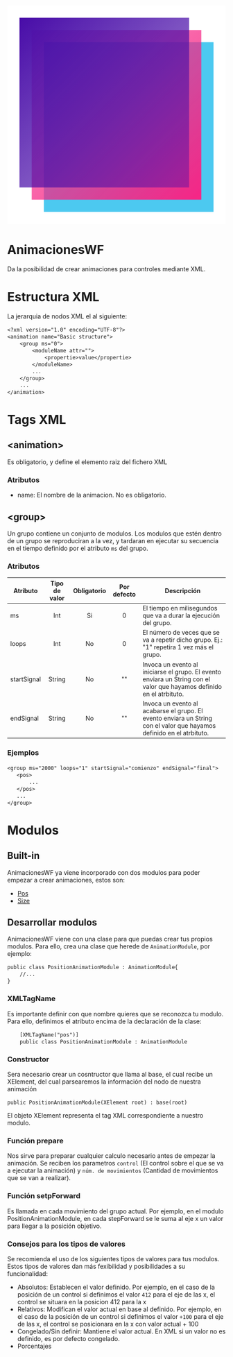 ![alt text](logo.svg "Logo")
# AnimacionesWF
Da la posibilidad de crear animaciones para controles mediante XML.
# Estructura XML
La jerarquia de nodos XML el al siguiente:
```
<?xml version="1.0" encoding="UTF-8"?>
<animation name="Basic structure">
    <group ms="0">
        <moduleName attr="">
            <propertie>value</propertie>
        </moduleName>
        ...
    </group>
    ...
</animation>
```
# Tags XML
## \<animation>
Es obligatorio, y define el elemento raiz del fichero XML
### Atributos
- name: El nombre de la animacion. No es obligatorio.
## \<group>
Un grupo contiene un conjunto de modulos. Los modulos que estén dentro de un grupo se reproduciran a la vez, y tardaran en ejecutar su secuencia en el tiempo definido por el atributo `ms` del grupo.

### Atributos
| Atributo | Tipo de valor | Obligatorio | Por defecto | Descripción |
|----------|:----------:|:-----------:|:-----------:|-------------|
| ms       | Int        | Si          |0            | El tiempo en milisegundos que va a durar la ejecución del grupo.
| loops    | Int        | No          |0            |El número de veces que se va a repetir dicho grupo. Ej.: "1" repetira 1 vez más el grupo.             |
| startSignal | String | No | "" | Invoca un evento al iniciarse el grupo. El evento enviara un String con el valor que hayamos definido en el atrbituto. |
| endSignal | String | No | "" | Invoca un evento al acabarse el grupo. El evento enviara un String con el valor que hayamos definido en el atrbituto. |

 ### Ejemplos
 ```
<group ms="2000" loops="1" startSignal="comienzo" endSignal="final">
    <pos>
        ...
    </pos>
    ...
</group>
```

# Modulos
## Built-in
AnimacionesWF ya viene incorporado con dos modulos para poder empezar a crear animaciones, estos son:
 - [Pos](doc/PositionModule.md)
 - [Size](doc/SizeModule.md)

## Desarrollar modulos
AnimacionesWF viene con una clase para que puedas crear tus propios modulos. Para ello, crea una clase que herede de `AnimationModule`, por ejemplo:
```
public class PositionAnimationModule : AnimationModule{
    //...
}
```

### XMLTagName
Es importante definir con que nombre quieres que se reconozca tu modulo. Para ello, definimos el atributo encima de la declaración de la clase:
```
    [XMLTagName("pos")]
    public class PositionAnimationModule : AnimationModule
```

### Constructor
Sera necesario crear un cosntructor que llama al base, el cual recibe un XElement, del cual parsearemos la información del nodo de nuestra animación
```
public PositionAnimationModule(XElement root) : base(root)
```

El objeto XElement representa el tag XML correspondiente a nuestro modulo.

### Función prepare
Nos sirve para preparar cualquier calculo necesario antes de empezar la animación. Se reciben los parametros `control` (El control sobre el que se va a ejecutar la animación) y `núm. de movimientos` (Cantidad de movimientos que se van a realizar).

### Función setpForward
Es llamada en cada movimiento del grupo actual. Por ejemplo, en el modulo PositionAnimationModule, en cada stepForward se le suma al eje x un valor para llegar a la posición objetivo.

### Consejos para los tipos de valores
Se recomienda el uso de los siguientes tipos de valores para tus modulos. Estos tipos de valores dan más fexibilidad y posibilidades a su funcionalidad:
- Absolutos: Establecen el valor definido. Por ejemplo, en el caso de la posición de un control si definimos el valor `412` para el eje de las x, el control se situara en la posicion 412 para la x
- Relativos: Modifican el valor actual en base al definido. Por ejemplo, en el caso de la posición de un control si definimos el valor `+100` para el eje de las x, el control se posicionara en la x con valor actual + 100
- Congelado/Sin definir: Mantiene el valor actual. En XML si un valor no es definido, es por defecto congelado.
- Porcentajes